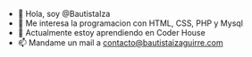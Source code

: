 - 👋 Hola, soy @BautistaIza
- 👀 Me interesa la programacion con HTML, CSS, PHP y Mysql
- 🌱 Actualmente estoy aprendiendo en Coder House 
- 📫 Mandame un mail a contacto@bautistaizaguirre.com
